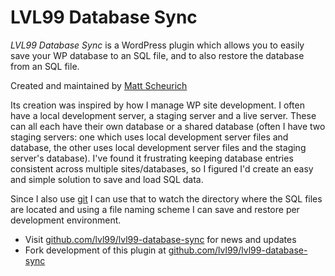 LVL99 Database Sync
===================

*LVL99 Database Sync* is a WordPress plugin which allows you to easily save your WP database to an SQL file, and to also restore the database from an SQL file.

Created and maintained by [Matt Scheurich](http://www.lvl99.com)

Its creation was inspired by how I manage WP site development. I often have a local development server, a staging server and a live server. These can all each have their own database or a shared database (often I have two staging servers: one which uses local development server files and database, the other uses local development server files and the staging server's database). I've found it frustrating keeping database entries consistent across multiple sites/databases, so I figured I'd create an easy and simple solution to save and load SQL data.

Since I also use [git](http://git-scm.com/) I can use that to watch the directory where the SQL files are located and using a file naming scheme I can save and restore per development environment.

* Visit [github.com/lvl99/lvl99-database-sync](http://github.com/lvl99/lvl99-database-sync) for news and updates
* Fork development of this plugin at [github.com/lvl99/lvl99-database-sync](http://github.com/lvl99/lvl99-database-sync)
